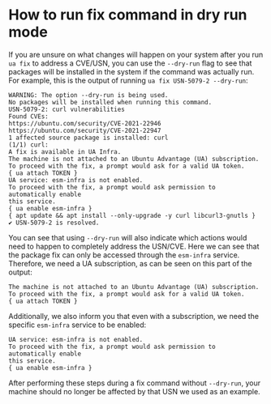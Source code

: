 # How to run fix command in dry run mode

If you are unsure on what changes will happen on your system after you run `ua fix` to address a
CVE/USN, you can use the `--dry-run` flag to see that packages will be installed in the system if
the command was actually run. For example, this is the output of running `ua fix USN-5079-2 --dry-run`:

```
WARNING: The option --dry-run is being used.
No packages will be installed when running this command.
USN-5079-2: curl vulnerabilities
Found CVEs:
https://ubuntu.com/security/CVE-2021-22946
https://ubuntu.com/security/CVE-2021-22947
1 affected source package is installed: curl
(1/1) curl:
A fix is available in UA Infra.
The machine is not attached to an Ubuntu Advantage (UA) subscription.
To proceed with the fix, a prompt would ask for a valid UA token.
{ ua attach TOKEN }
UA service: esm-infra is not enabled.
To proceed with the fix, a prompt would ask permission to automatically enable
this service.
{ ua enable esm-infra }
{ apt update && apt install --only-upgrade -y curl libcurl3-gnutls }
✔ USN-5079-2 is resolved.
```

You can see that using `--dry-run` will also indicate which actions would need to happen
to completely address the USN/CVE. Here we can see that the package fix can only be accessed
through the `esm-infra` service. Therefore, we need a UA subscription, as can be seen on this
part of the output:

```
The machine is not attached to an Ubuntu Advantage (UA) subscription.
To proceed with the fix, a prompt would ask for a valid UA token.
{ ua attach TOKEN }
```

Additionally, we also inform you that even with a subscription, we need the specific
`esm-infra` service to be enabled:

```
UA service: esm-infra is not enabled.
To proceed with the fix, a prompt would ask permission to automatically enable
this service.
{ ua enable esm-infra }
```

After performing these steps during a fix command without `--dry-run`, your machine should
no longer be affected by that USN we used as an example.
